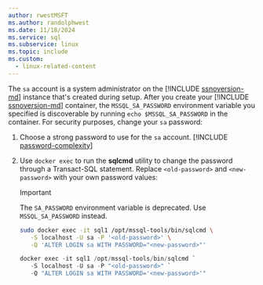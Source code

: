 ```yaml
---
author: rwestMSFT
ms.author: randolphwest
ms.date: 11/18/2024
ms.service: sql
ms.subservice: linux
ms.topic: include
ms.custom:
  - linux-related-content
---
```

The `sa` account is a system administrator on the [!INCLUDE [ssnoversion-md](../../includes/ssnoversion-md.md)] instance that's created during setup. After you create your [!INCLUDE [ssnoversion-md](../../includes/ssnoversion-md.md)] container, the `MSSQL_SA_PASSWORD` environment variable you specified is discoverable by running `echo $MSSQL_SA_PASSWORD` in the container. For security purposes, change your `sa` password:

1. Choose a strong password to use for the `sa` account. [!INCLUDE [password-complexity](password-complexity.md)]

1. Use `docker exec` to run the **sqlcmd** utility to change the password through a Transact-SQL statement. Replace `<old-password>` and `<new-password>` with your own password values:

   > [!IMPORTANT]  
   > The `SA_PASSWORD` environment variable is deprecated. Use `MSSQL_SA_PASSWORD` instead.

   ```bash
   sudo docker exec -it sql1 /opt/mssql-tools/bin/sqlcmd \
      -S localhost -U sa -P '<old-password>' \
      -Q 'ALTER LOGIN sa WITH PASSWORD="<new-password>"'
   ```

   ```powershell
   docker exec -it sql1 /opt/mssql-tools/bin/sqlcmd `
      -S localhost -U sa -P "<old-password>" `
      -Q "ALTER LOGIN sa WITH PASSWORD='<new-password>'"
   ```
